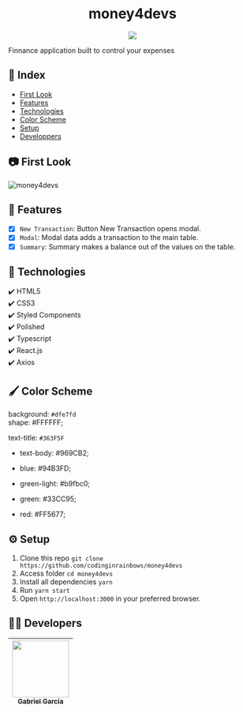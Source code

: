 <h1 align="center"> money4devs </h1>

<p align="center">
<img src="http://img.shields.io/static/v1?label=STATUS&message=FINISHED&color=BLUE&style=for-the-badge"/>
</p>

Finnance application built to control your expenses
## :file_folder: Index
* [First Look](#camera-first-look)
* [Features](#hammer-features)
* [Technologies](#rocket-technologies)
* [Color Scheme](#paintbrush-color-scheme)
* [Setup](#gear-setup)
* [Developpers](#man_technologist-developers)

## :camera: First Look
![money4devs](https://user-images.githubusercontent.com/82886646/157505959-5ff54e59-2750-48fb-8b33-6e25dbd9b9eb.gif)

## :hammer: Features

- [x] `New Transaction`: Button New Transaction opens modal.
- [x] `Modal`: Modal data adds a transaction to the main table.
- [x] `Summary`: Summary makes a balance out of the values on the table.

## :rocket: Technologies

  ✔️ HTML5 <br>
  ✔️ CSS3 <br>
  ✔️ Styled Components<br>
  ✔️ Polished<br>
  ✔️ Typescript <br>
  ✔️ React.js <br>
  ✔️ Axios <br>

## :paintbrush: Color Scheme

background: `#dfe7fd` <br>
shape: #FFFFFF; <br>

text-title: `#363F5F` <br>
- text-body: #969CB2; <br>

- blue: #94B3FD; <br>
- green-light: #b9fbc0; <br>
- green: #33CC95; <br>
- red: #FF5677; <br>

## :gear: Setup

1. Clone this repo `git clone https://github.com/codinginrainbows/money4devs`
2. Access folder `cd money4devs`
3. Install all dependencies `yarn` 
4. Run `yarn start`
5. Open `http://localhost:3000` in your preferred browser.

## :man_technologist: Developers

| [<img src="https://avatars.githubusercontent.com/u/82886646?v=4" width=115><br><sub>Gabriel Garcia</sub>](https://github.com/codinginrainbows)
| :---: |
